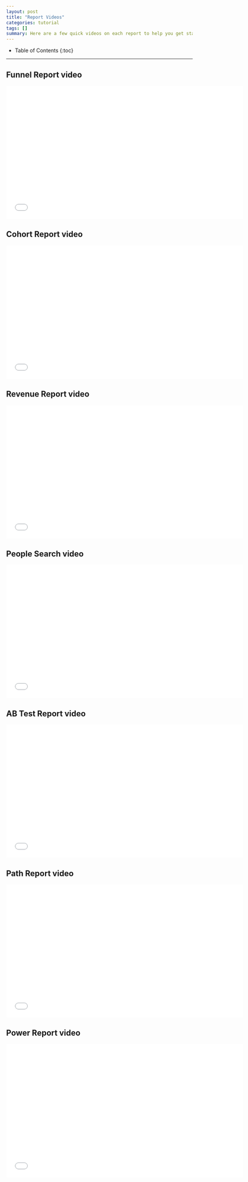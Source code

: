 ```yaml
---
layout: post
title: "Report Videos"
categories: tutorial
tags: []
summary: Here are a few quick videos on each report to help you get started with KISSmetrics.
---
```

* Table of Contents
{:toc}
* * *

<script src="//fast.wistia.net/assets/external/E-v1.js"></script>

## Funnel Report video

<iframe src="//fast.wistia.net/embed/iframe/l5rl2si5uc?videoFoam=true" allowtransparency="true" frameborder="0" scrolling="no" class="wistia_embed" name="wistia_embed" allowfullscreen mozallowfullscreen webkitallowfullscreen oallowfullscreen msallowfullscreen width="640" height="360"></iframe>

## Cohort Report video

<iframe src="//fast.wistia.net/embed/iframe/b1ptf62dbx?videoFoam=true" allowtransparency="true" frameborder="0" scrolling="no" class="wistia_embed" name="wistia_embed" allowfullscreen mozallowfullscreen webkitallowfullscreen oallowfullscreen msallowfullscreen width="640" height="360"></iframe>

## Revenue Report video

<iframe src="//fast.wistia.net/embed/iframe/wsolj9ads3?videoFoam=true" allowtransparency="true" frameborder="0" scrolling="no" class="wistia_embed" name="wistia_embed" allowfullscreen mozallowfullscreen webkitallowfullscreen oallowfullscreen msallowfullscreen width="640" height="360"></iframe>

## People Search video

<iframe src="//fast.wistia.net/embed/iframe/zw5v5yyjdg?videoFoam=true" allowtransparency="true" frameborder="0" scrolling="no" class="wistia_embed" name="wistia_embed" allowfullscreen mozallowfullscreen webkitallowfullscreen oallowfullscreen msallowfullscreen width="640" height="360"></iframe>

## AB Test Report video

<iframe src="//fast.wistia.net/embed/iframe/1k4ptzuox4?videoFoam=true" allowtransparency="true" frameborder="0" scrolling="no" class="wistia_embed" name="wistia_embed" allowfullscreen mozallowfullscreen webkitallowfullscreen oallowfullscreen msallowfullscreen width="640" height="360"></iframe>

## Path Report video

<iframe src="//fast.wistia.net/embed/iframe/3ow1mbytzn?videoFoam=true" allowtransparency="true" frameborder="0" scrolling="no" class="wistia_embed" name="wistia_embed" allowfullscreen mozallowfullscreen webkitallowfullscreen oallowfullscreen msallowfullscreen width="640" height="360"></iframe>

## Power Report video

<iframe src="//fast.wistia.net/embed/iframe/p0flv76bn0?videoFoam=true" allowtransparency="true" frameborder="0" scrolling="no" class="wistia_embed" name="wistia_embed" allowfullscreen mozallowfullscreen webkitallowfullscreen oallowfullscreen msallowfullscreen width="640" height="360"></iframe>

